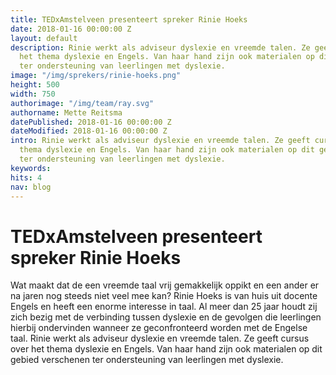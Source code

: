 ```yaml
---
title: TEDxAmstelveen presenteert spreker Rinie Hoeks
date: 2018-01-16 00:00:00 Z
layout: default
description: Rinie werkt als adviseur dyslexie en vreemde talen. Ze geeft cursus over
  het thema dyslexie en Engels. Van haar hand zijn ook materialen op dit gebied verschenen
  ter ondersteuning van leerlingen met dyslexie.
image: "/img/sprekers/rinie-hoeks.png"
height: 500
width: 750
authorimage: "/img/team/ray.svg"
authorname: Mette Reitsma
datePublished: 2018-01-16 00:00:00 Z
dateModified: 2018-01-16 00:00:00 Z
intro: Rinie werkt als adviseur dyslexie en vreemde talen. Ze geeft cursus over het
  thema dyslexie en Engels. Van haar hand zijn ook materialen op dit gebied verschenen
  ter ondersteuning van leerlingen met dyslexie.
keywords:
hits: 4
nav: blog
---
```


# TEDxAmstelveen presenteert spreker Rinie Hoeks

<a href="{{site.url}}{{page.url}}" title="{{ page.title }}"><amp-img noloading width="250" height="250" alt="{{ page.title }}" layout="responsive" src="{{site.url}}{{ page.image }}" class="photo pull-left"></amp-img></a>

Wat maakt dat de een vreemde taal vrij gemakkelijk oppikt en een ander er na jaren nog steeds niet veel mee kan?
Rinie Hoeks is van huis uit docente Engels en heeft een enorme interesse in taal. Al meer dan 25 jaar houdt zij zich bezig met de verbinding tussen dyslexie en de gevolgen die leerlingen hierbij ondervinden wanneer ze geconfronteerd worden met de Engelse taal.
Rinie werkt als adviseur dyslexie en vreemde talen. Ze geeft cursus over het thema dyslexie en Engels. Van haar hand zijn ook materialen op dit gebied verschenen ter ondersteuning van leerlingen met dyslexie.
